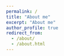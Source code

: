```yaml
---
permalink: /
title: "About me"
excerpt: "About me"
author_profile: true
redirect_from: 
  - /about/
  - /about.html
---
```

<style>
red { color: red }
yellow { color: yellow }
</style>
<!--

My research interests span the areas of network systems and distributed systems, particularly in cloud & edge computing, and distributed data-intensive systems. 

I completed my computer science Master’s degree at [Yonsei University](https://www.yonsei.ac.kr/en_sc), advised by Professor [SuKyoung Lee](http://winet.yonsei.ac.kr/home/). 
I obtained my Bachelor’s degree in Electronics & Information Engineering from [Hansung University](https://hansung.ac.kr/eng/index.do) in 2019 with a minor in Computer Engineering, advised by Professor. Kitae Hwang. 
Currently, I am working as a researcher at Korea Electronics Technology Institute([KETI](https://www.keti.re.kr/eng/main/main.php)). 

Please feel free to reach out to me via [email](mailto:tylee814@gmail.com) for collaboration and general advice!           
   
   
   
     
## Publications
* **KHG-Aclair: Knowledge Hypergraph-based Attention with Contrastive Learning for Recommendations**  
Hyejin Park, **Taeyoon Lee** and Kyungwon Kim    
Journal of Computing Science and Engineering, Vol. 18, 3, Sept. 2024, pp. 169-180  
[ Full Paper: [PDF](https://tylee814.github.io/files/2024JCSE.pdf) ]
            
* **A Study on Mobility-Aware Edge Caching and User Association Algorithm**  
**Taeyoon Lee** and SuKyoung Lee     
KIPS Transactions on Computer and Communication Systems, Vol. 12, 2, Feb. 2023, pp. 47-52
                
* **Performance Analysis of Depth Cameras: Edge Bias**  
**Taeyoon Lee**, Chang Mo Yang, Kyeongeun Seo and Dongchil Kim  
Proceedings of the 18th IeMeK Symposium on Embedded Technology, May 2023, pp. 147-149
     
* **Mobility-Aware Edge Caching Algorithm with Dynamic Content Popularity**   
**Taeyoon Lee** and SuKyoung Lee   
Proceedings of Annual Conference of Korea Information Processing Society, Nov. 2022. pp. 135–137
       
* **Mobility-Aware Edge Caching Algorithm**    
**Taeyoon Lee**, Anna Cho and SuKyoung Lee   
Proceedings of Symposium of the Korean Institute of communications and Information Sciences, June 2022, pp. 969–970
    
* **Mobility-Aware Edge Caching Algorithm**  
**Taeyoon Lee**, Anna Cho and SuKyoung Lee   
Proceedings of Symposium of the Korean Institute of communications and Information Sciences, June 2022, pp. 969–970
    
* **Experiences And Considerations On Performance Test Of Mosquitto-Based Broker**   
Kitae Hwang, JaeMoon Lee, InHwan Jung, HyeJin Park and **Taeyoon Lee**  
Turkish Journal of Computer and Mathematics Education, vol. 12, 6, Apr. 2021, pp. 666–673  
[ Full Paper: [PDF](https://tylee814.github.io/files/2021TURCOMAT.pdf) ]
    
* **An Implementation of Smart Gardening using Raspberry pi and MQTT**       
Kitae Hwang, Heyjin Park, Jisu Kim, **Taeyoon Lee** and Inhwan Jung  
The International Journal of Internet, Broadcasting and Communication, vol. 18, 1, Feb. 2018, pp. 151-157
       
      
    
    
## Honors and Awards 
* 2020 **Scholarship for Grader**, Yonsei University  

* 2019 **Gold Prize in the 13th Open Source SW Developer Competition**
  + Hosted by the Ministry of Science and ICT of South Korea
  + Nationwide competition

* 2019 **Bronze Prize in the 15th Hansung Engineering Competition**

* 2019 **Top Academic Achievement Award**, Hansung University 

* 2018 **2nd Prize in the 16th Embedded Software Competition**   
  + Hosted by the Ministry of Trade, Industry, and Energy of South Korea
  + Nationwide competition  
  + [Link: [News](https://news.chosun.com/pan/site/data/html_dir/2019/01/02/2019010200765.html)] 
                
* 2018 **2nd Prize in the 6th University Student Digital Solution Challenge (K-Hackathon)**    
  + Hosted by the Ministry of Science and ICT, South Korea of South Korea
  + Nationwide competition
  + [Link: [News](https://news.chosun.com/pan/site/data/html_dir/2018/11/19/2018111901900.html)] 

* 2018 **Gold Prize in the 14th Hansung Engineering Competition**  

* 2018 **Work scholarship**, Hansung University 

* 2018 **Scholarship for Academic Excellence**, Hansung University 

* 2017 **1st Prize in the SK Start-up Competition** 

* 2017 **Bronze Prize in the 13th Hansung Engineering Competition**

* 2016 **Work scholarship**, Hansung University 

* 2015 **Scholarship for Academic Excellence**, Hansung University
                    
        
## Work Experience 
* 2022.10 ~ Now, Researcher at Korea Electronics Technology Institute
        
         
             
## Educations 
* 2020.03 ~ 2023.02 Yonsei University, M.S. in Computer Science 
* 2015.03 ~ 2019.08 Hansung University, B.S. in Electronics & Information Engineering,   
minor in Computer Engineering 

-->
           
       

